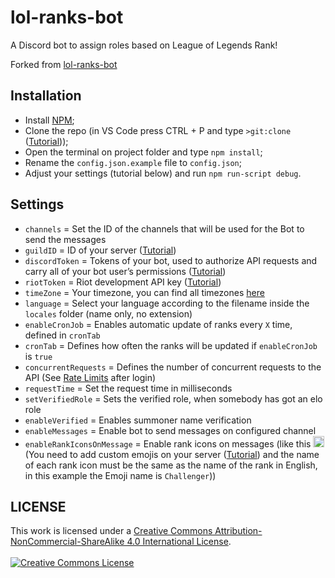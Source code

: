 # lol-ranks-bot

A Discord bot to assign roles based on League of Legends Rank!

Forked from [lol-ranks-bot](https://github.com/AlthalusAvan/lol-ranks-bot#readme)

## Installation

- Install [NPM](https://nodejs.org/en/download/);
- Clone the repo (in VS Code press CTRL + P and type `>git:clone` ([Tutorial](https://docs.microsoft.com/pt-br/azure/developer/javascript/how-to/with-visual-studio-code/clone-github-repository?tabs=create-repo-command-palette%2Cinitialize-repo-activity-bar%2Ccreate-branch-command-palette%2Ccommit-changes-command-palette%2Cpush-command-palette#clone-repository)));
- Open the terminal on project folder and type `npm install`;
- Rename the `config.json.example` file to `config.json`;
- Adjust your settings (tutorial below) and run `npm run-script debug`.

## Settings

- `channels` = Set the ID of the channels that will be used for the Bot to send the messages
- `guildID` = ID of your server ([Tutorial](https://support.discord.com/hc/en-us/articles/206346498-Where-can-I-find-my-User-Server-Message-ID-))
- `discordToken` = Tokens of your bot, used to authorize API requests and carry all of your bot user’s permissions ([Tutorial](https://discord.com/developers/docs/getting-started#configuring-a-bot))
- `riotToken` = Riot development API key ([Tutorial](https://developer.riotgames.com/docs/lol#:~:text=Before%20you%20start%20reading%20this%20documentation%20you%20need%20to%20first%20login%20with%20your%20Riot%20Games%20account.%20Once%20you%20do,%20a%20Developer%20Portal%20account%20is%20created%20for%20you!%20This%20action%20also%20generates%20a%20basic%20development%20API%20key%20that%20is%20associated%20with%20your%20account.))
- `timeZone` = Your timezone, you can find all timezones [here](https://en.wikipedia.org/wiki/List_of_tz_database_time_zones#List)
- `language` = Select your language according to the filename inside the `locales` folder (name only, no extension)
- `enableCronJob` = Enables automatic update of ranks every `X` time, defined in `cronTab`
- `cronTab` = Defines how often the ranks will be updated if `enableCronJob` is `true`
- `concurrentRequests` = Defines the number of concurrent requests to the API (See [Rate Limits](https://developer.riotgames.com/#:~:text=RATE%20LIMITS) after login)
- `requestTime` = Set the request time in milliseconds
- `setVerifiedRole` = Sets the verified role, when somebody has got an elo role
- `enableVerified` = Enables summoner name verification
- `enableMessages` = Enable bot to send messages on configured channel
- `enableRankIconsOnMessage` = Enable rank icons on messages (like this <img alt="Challenger Icon" style="width:18px" src="https://raw.communitydragon.org/latest/plugins/rcp-fe-lol-static-assets/global/default/images/ranked-mini-crests/challenger.png"/> (You need to add custom emojis on your server ([Tutorial](https://support.discord.com/hc/en-us/articles/360036479811-Custom-Emojis)) and the name of each rank icon must be the same as the name of the rank in English, in this example the Emoji name is `Challenger`))

## LICENSE
This work is licensed under a <a rel="license" href="http://creativecommons.org/licenses/by-nc-sa/4.0/">Creative Commons Attribution-NonCommercial-ShareAlike 4.0 International License</a>.<br/><br/><a rel="license" href="http://creativecommons.org/licenses/by-nc-sa/4.0/"><img alt="Creative Commons License" style="border-width:0" src="https://i.creativecommons.org/l/by-nc-sa/4.0/88x31.png" /></a>
